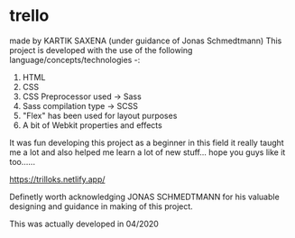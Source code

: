 # trello
made by KARTIK SAXENA (under guidance of Jonas Schmedtmann)
This project is developed with the use of the following language/concepts/technologies -:
1) HTML
2) CSS
3) CSS Preprocessor used -> Sass 
4) Sass compilation type -> SCSS
5) "Flex" has been used for layout purposes
6) A bit of Webkit properties and effects

It was fun developing this project as a beginner in this field it really taught me a lot and also helped me learn a lot of new stuff...
hope you guys like it too......

https://trilloks.netlify.app/




Definetly worth acknowledging JONAS SCHMEDTMANN for his valuable designing and guidance in making of this project.

This was actually developed in 04/2020
